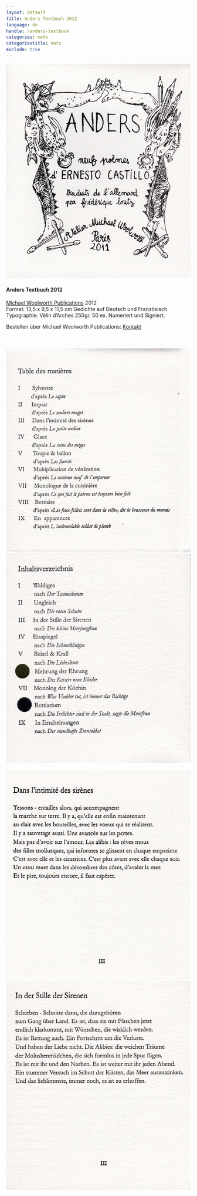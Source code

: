 ```yaml
---
layout: default
title: Anders Textbuch 2012
language: de
handle: /anders-textbook
categories: mots
categoriestitle: mots
exclude: true
---
```


<a rel="lightbox" data-lightbox="example-1" href="/images/anders-textbuch-cover.jpg" title="Anders Textbuch Cover"><img src="/images/anders-textbuch-cover.jpg" alt="Anders Textbuch Cover" class="img-left"></a>
#### Anders Textbuch 2012  
  
<a href="http://www.michaelwoolworth.com/books/anders" target="_blank">Michael Woolworth Publications</a> 2012  
Format: 13,5 x 9,5 x 11,5 cm
Gedichte auf Deutsch und Französisch
Typographie. Vélin d’Arches 250gr. 50 ex.
Numeriert und Signiert.

Bestellen über Michael Woolworth Publications: <a href="http://www.michaelwoolworth.com/contact" target="_blank">Kontakt</a>  
<br style="clear:both" />
<br style="clear:both" />  
<a rel="lightbox" data-lightbox="example-1" href="/images/anders-table-des-matieres.jpg" title="Anders Table de matieres"><img src="/images/anders-table-des-matieres.jpg" alt="Anders Table de matieres" class="img-left2"></a>
<a rel="lightbox" data-lightbox="example-1" href="/images/anders-inhalt.jpg" title="Anders Inhalt"><img src="/images/anders-inhalt.jpg" alt="Anders Inhalt" class="img-right2"></a>
<br style="clear:both" />
<br style="clear:both" />
<a rel="lightbox" data-lightbox="example-1" href="/images/anders-dans-la-intimite.jpg" title="Anders dans l'intimité des sirènes"><img src="/images/anders-dans-la-intimite.jpg" alt="Anders dans l'intimité des sirènes" class="img-left2"></a>
<a rel="lightbox" data-lightbox="example-1" href="/images/anders-in-der-stille.jpg" title="Anders In der Stille der Sirenen"><img src="/images/anders-in-der-stille.jpg" alt="In der Stille der Sirenen" class="img-right2"></a>
<br style="clear:both" />
<br style="clear:both" /> 


